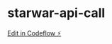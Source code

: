# starwar-api-call

[Edit in Codeflow ⚡️](https://stackblitz.com/~/github.com/OgunmisiM/starwar-api-call)